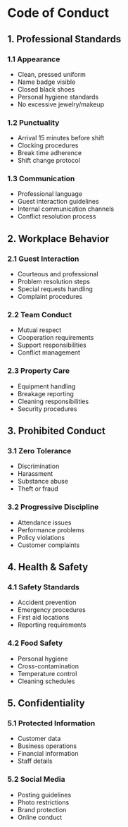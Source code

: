 # Code of Conduct

## 1. Professional Standards

### 1.1 Appearance
- Clean, pressed uniform
- Name badge visible
- Closed black shoes
- Personal hygiene standards
- No excessive jewelry/makeup

### 1.2 Punctuality
- Arrival 15 minutes before shift
- Clocking procedures
- Break time adherence
- Shift change protocol

### 1.3 Communication
- Professional language
- Guest interaction guidelines
- Internal communication channels
- Conflict resolution process

## 2. Workplace Behavior

### 2.1 Guest Interaction
- Courteous and professional
- Problem resolution steps
- Special requests handling
- Complaint procedures

### 2.2 Team Conduct
- Mutual respect
- Cooperation requirements
- Support responsibilities
- Conflict management

### 2.3 Property Care
- Equipment handling
- Breakage reporting
- Cleaning responsibilities
- Security procedures

## 3. Prohibited Conduct

### 3.1 Zero Tolerance
- Discrimination
- Harassment
- Substance abuse
- Theft or fraud

### 3.2 Progressive Discipline
- Attendance issues
- Performance problems
- Policy violations
- Customer complaints

## 4. Health & Safety

### 4.1 Safety Standards
- Accident prevention
- Emergency procedures
- First aid locations
- Reporting requirements

### 4.2 Food Safety
- Personal hygiene
- Cross-contamination
- Temperature control
- Cleaning schedules

## 5. Confidentiality

### 5.1 Protected Information
- Customer data
- Business operations
- Financial information
- Staff details

### 5.2 Social Media
- Posting guidelines
- Photo restrictions
- Brand protection
- Online conduct